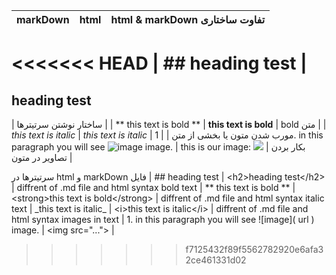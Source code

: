 | markDown  |  html | html & markDown تفاوت ساختاری |
|---|---|---|
<<<<<<< HEAD
|  ## heading test |  <h2>heading test</h2> | ساختار نوشتن سرتیترها |
|  ** this text is bold ** | <strong>this text is bold</strong>  | bold متن |
|  _this text is italic_ |  <i>this text is italic</i> | مورب شدن متون یا بخشی از متن |
|  1. in this paragraph you will see ![image]( url ) image. | this is our image: <img src="..."> | بکار بردن تصاویر در متون |
=======
 سرتیترها در html و markDown فایل  |  \#\# heading test |  &lt;h2&gt;heading test&lt;/h2&gt; |
 diffrent of .md file and html syntax bold text   |  \*\* this text is bold \*\* | &lt;strong&gt;this text is bold&lt;/strong&gt;  |
diffrent of .md file and html syntax italic text  |  \_this text is italic\_ |  &lt;i&gt;this text is italic&lt;/i&gt; |
diffrent of .md file and html syntax images in text  |  1. in this paragraph you will see \!\[image\]\( url \) image. |  &lt;img src="..."&gt; |
>>>>>>> f7125432f89f5562782920e6afa32ce461331d02
